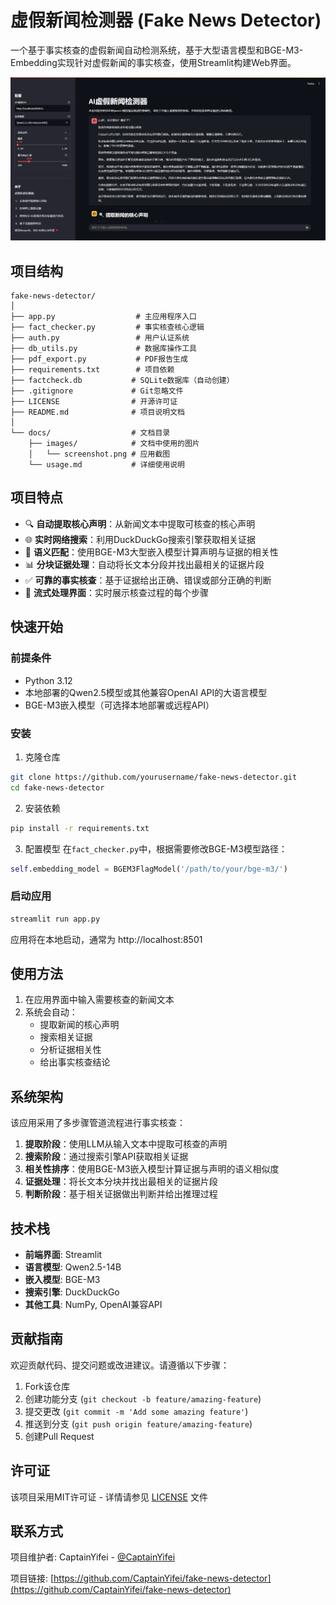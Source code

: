 # 虚假新闻检测器 (Fake News Detector)

一个基于事实核查的虚假新闻自动检测系统，基于大型语言模型和BGE-M3-Embedding实现针对虚假新闻的事实核查，使用Streamlit构建Web界面。


![应用截图](docs/images/screenshot.png)

## 项目结构
```
fake-news-detector/
│
├── app.py                  # 主应用程序入口
├── fact_checker.py         # 事实核查核心逻辑
├── auth.py                 # 用户认证系统
├── db_utils.py             # 数据库操作工具
├── pdf_export.py           # PDF报告生成
├── requirements.txt        # 项目依赖
├── factcheck.db           # SQLite数据库（自动创建）
├── .gitignore             # Git忽略文件
├── LICENSE                # 开源许可证
├── README.md              # 项目说明文档
│
└── docs/                  # 文档目录
    ├── images/            # 文档中使用的图片
    │   └── screenshot.png # 应用截图
    └── usage.md           # 详细使用说明
```
## 项目特点

- 🔍 **自动提取核心声明**：从新闻文本中提取可核查的核心声明
- 🌐 **实时网络搜索**：利用DuckDuckGo搜索引擎获取相关证据
- 🤖 **语义匹配**：使用BGE-M3大型嵌入模型计算声明与证据的相关性
- 📊 **分块证据处理**：自动将长文本分段并找出最相关的证据片段
- ✅ **可靠的事实核查**：基于证据给出正确、错误或部分正确的判断
- 🔄 **流式处理界面**：实时展示核查过程的每个步骤

## 快速开始

### 前提条件

- Python 3.12
- 本地部署的Qwen2.5模型或其他兼容OpenAI API的大语言模型
- BGE-M3嵌入模型（可选择本地部署或远程API）

### 安装

1. 克隆仓库
```bash
git clone https://github.com/yourusername/fake-news-detector.git
cd fake-news-detector
```

2. 安装依赖
```bash
pip install -r requirements.txt
```

3. 配置模型
在`fact_checker.py`中，根据需要修改BGE-M3模型路径：
```python
self.embedding_model = BGEM3FlagModel('/path/to/your/bge-m3/')
```

### 启动应用

```bash
streamlit run app.py
```

应用将在本地启动，通常为 http://localhost:8501

## 使用方法

1. 在应用界面中输入需要核查的新闻文本
2. 系统会自动：
   - 提取新闻的核心声明
   - 搜索相关证据
   - 分析证据相关性
   - 给出事实核查结论

## 系统架构

该应用采用了多步骤管道流程进行事实核查：

1. **提取阶段**：使用LLM从输入文本中提取可核查的声明
2. **搜索阶段**：通过搜索引擎API获取相关证据
3. **相关性排序**：使用BGE-M3嵌入模型计算证据与声明的语义相似度
4. **证据处理**：将长文本分块并找出最相关的证据片段
5. **判断阶段**：基于相关证据做出判断并给出推理过程

## 技术栈

- **前端界面**: Streamlit
- **语言模型**: Qwen2.5-14B
- **嵌入模型**: BGE-M3
- **搜索引擎**: DuckDuckGo
- **其他工具**: NumPy, OpenAI兼容API


## 贡献指南

欢迎贡献代码、提交问题或改进建议。请遵循以下步骤：

1. Fork该仓库
2. 创建功能分支 (`git checkout -b feature/amazing-feature`)
3. 提交更改 (`git commit -m 'Add some amazing feature'`)
4. 推送到分支 (`git push origin feature/amazing-feature`)
5. 创建Pull Request

## 许可证

该项目采用MIT许可证 - 详情请参见 [LICENSE](LICENSE) 文件

## 联系方式

项目维护者: CaptainYifei - [@CaptainYifei](https://github.com/CaptainYifei)

项目链接: [https://github.com/CaptainYifei/fake-news-detector](https://github.com/CaptainYifei/fake-news-detector)